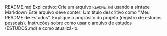 README.md Explicativo:
Crie um arquivo `README.md` usando a sintaxe Markdown
Este arquivo deve conter:
Um título descritivo como "Meu README de Estudos".
Explique o propósito do projeto (registro de estudos pessoais).
Instruções sobre como usar o arquivo de estudos (ESTUDOS.md) e como atualizá-lo.